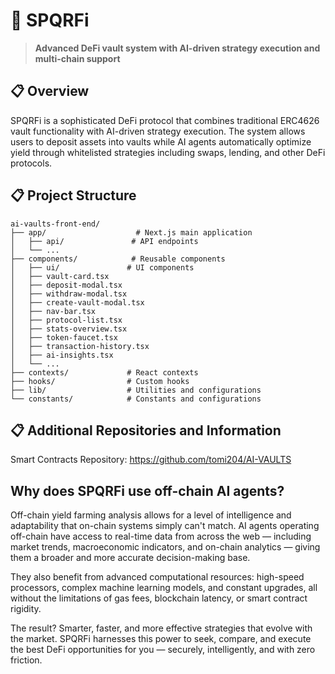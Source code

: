 # 🤖 SPQRFi

> **Advanced DeFi vault system with AI-driven strategy execution and multi-chain support**

## 📋 Overview

SPQRFi is a sophisticated DeFi protocol that combines traditional ERC4626 vault functionality with AI-driven strategy execution. The system allows users to deposit assets into vaults while AI agents automatically optimize yield through whitelisted strategies including swaps, lending, and other DeFi protocols.

## 📋 Project Structure

```
ai-vaults-front-end/
├── app/                    # Next.js main application
│   ├── api/               # API endpoints
│   └── ...
├── components/            # Reusable components
│   ├── ui/               # UI components
│   ├── vault-card.tsx
│   ├── deposit-modal.tsx
│   ├── withdraw-modal.tsx
│   ├── create-vault-modal.tsx
│   ├── nav-bar.tsx
│   ├── protocol-list.tsx
│   ├── stats-overview.tsx
│   ├── token-faucet.tsx
│   ├── transaction-history.tsx
│   ├── ai-insights.tsx
│   └── ...
├── contexts/             # React contexts
├── hooks/                # Custom hooks
├── lib/                  # Utilities and configurations
└── constants/            # Constants and configurations
```

## 📋 Additional Repositories and Information

Smart Contracts Repository: https://github.com/tomi204/AI-VAULTS

## Why does SPQRFi use off-chain AI agents?

Off-chain yield farming analysis allows for a level of intelligence and adaptability that on-chain systems simply can't match. AI agents operating off-chain have access to real-time data from across the web — including market trends, macroeconomic indicators, and on-chain analytics — giving them a broader and more accurate decision-making base.

They also benefit from advanced computational resources: high-speed processors, complex machine learning models, and constant upgrades, all without the limitations of gas fees, blockchain latency, or smart contract rigidity.

The result? Smarter, faster, and more effective strategies that evolve with the market. SPQRFi harnesses this power to seek, compare, and execute the best DeFi opportunities for you — securely, intelligently, and with zero friction.
